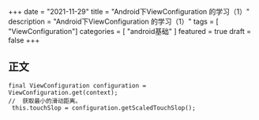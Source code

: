 +++
date = "2021-11-29"
title = "Android下ViewConfiguration 的学习（1）"
description = "Android下ViewConfiguration 的学习（1）"
tags = [ "ViewConfiguration"]
categories = [
"android基础"
]
featured = true
draft = false
+++
## 正文
````aidl
final ViewConfiguration configuration = ViewConfiguration.get(context);
//  获取最小的滑动距离。
 this.touchSlop = configuration.getScaledTouchSlop();
````
